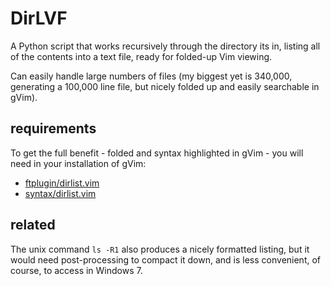 DirLVF
======
A Python script that works recursively through the directory its in,
listing all of the contents into a text file, ready for folded-up Vim viewing.

Can easily handle large numbers of files (my biggest yet is 340,000, generating a 100,000 line file, but nicely folded up and easily searchable in gVim).

requirements
------------
To get the full benefit - folded and syntax highlighted in gVim -
you will need in your installation of gVim:

- [ftplugin/dirlist.vim](https://github.com/harriott/vimfiles/blob/master/ftplugin/dirlist.vim)
- [syntax/dirlist.vim](https://github.com/harriott/vimfiles/blob/master/syntax/dirlist.vim)

related
-------
The unix command `ls -R1` also produces a nicely formatted listing, but it would need post-processing to compact it down, and is less convenient, of course, to access in Windows 7.

